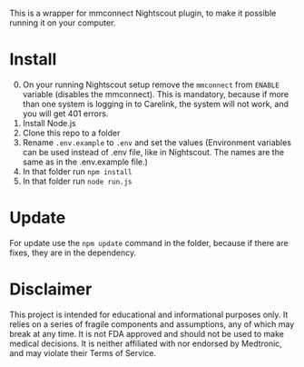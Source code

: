 This is a wrapper for mmconnect Nightscout plugin, to make it possible running it on your computer.


# Install
0. On your running Nightscout setup remove the `mmconnect` from `ENABLE` variable (disables the mmconnect). This is mandatory, because if more than one system is logging in to Carelink, the system will not work, and you will get 401 errors.
1. Install Node.js
2. Clone this repo to a folder
3. Rename `.env.example` to `.env` and set the values (Environment variables can be used instead of .env file, like in Nightscout. The names are the same as in the .env.example file.)
4. In that folder run `npm install`
5. In that folder run `node run.js`

# Update
For update use the `npm update` command in the folder, because if there are fixes, they are in the dependency.

# Disclaimer
This project is intended for educational and informational purposes only. It relies on a series of fragile components and assumptions, any of which may break at any time. It is not FDA approved and should not be used to make medical decisions. It is neither affiliated with nor endorsed by Medtronic, and may violate their Terms of Service.